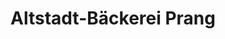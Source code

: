 ---
title: "Altstadt-Bäckerei Prang"
url: /recklinghausen/altstadt-baeckerei-prang/
shop: Bäckerei
---